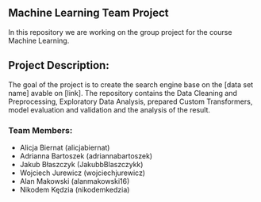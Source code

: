 ## Machine Learning Team Project

In this repository we are working on the group project for the course Machine Learning.

## Project Description:
The goal of the project is to create the search engine base on the [data set name] avable on [link]. The repository contains the Data Cleaning and Preprocessing, Exploratory Data Analysis, prepared Custom Transformers, model evaluation and validation and the analysis of the result.

### Team Members:
- Alicja Biernat (alicjabiernat)
- Adrianna Bartoszek (adriannabartoszek)
- Jakub Błaszczyk (JakubbBlaszczykk)
- Wojciech Jurewicz (wojciechjurewicz)
- Alan Makowski (alanmakowski16)
- Nikodem Kędzia (nikodemkedzia)

